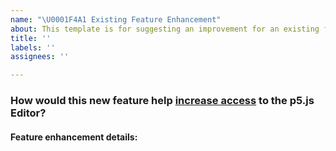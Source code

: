 ```yaml
---
name: "\U0001F4A1 Existing Feature Enhancement"
about: This template is for suggesting an improvement for an existing feature.
title: ''
labels: ''
assignees: ''

---
```


<!--
Hi there!

To check an option in the sub-areas list, replace the "[ ]" with a "[x]". Be sure to check out how it looks in the Preview tab! Feel free to remove any portion of the template that is not relevant for your issue.
-->

### How would this new feature help [increase access](https://github.com/processing/p5.js/blob/main/contributor_docs/access.md) to the p5.js Editor?

#### Feature enhancement details:
